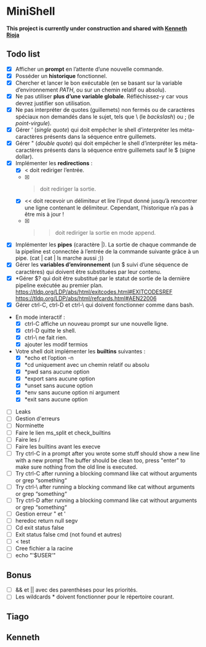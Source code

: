 # MiniShell

**This project is currently under construction and shared with [Kenneth Rioja](https://github.com/kennethrioja)**

## Todo list
- [x] Afficher un **prompt** en l’attente d’une nouvelle commande.
- [x] Posséder un **historique** fonctionnel.
- [x] Chercher et lancer le bon exécutable (en se basant sur la variable d’environnement *PATH*, ou sur un chemin relatif ou absolu).
- [x] Ne pas utiliser **plus d’une variable globale**. Réfléchissez-y car vous devrez justifier son utilisation.
- [x] Ne pas interpréter de quotes (guillemets) non fermés ou de caractères spéciaux non demandés dans le sujet, tels que \ (le *backslash*) ou ; (le *point-virgule*).
- [x] Gérer ’ (*single quote*) qui doit empêcher le shell d’interpréter les méta-caractères présents dans la séquence entre guillemets.
- [x] Gérer " (*double quote*) qui doit empêcher le shell d’interpréter les méta-caractères présents dans la séquence entre guillemets sauf le $ (signe dollar).
- [x] Implémenter les **redirections** :
    - [x] < doit rediriger l’entrée.
    - [x] > doit rediriger la sortie.
    - [x] << doit recevoir un délimiteur et lire l’input donné jusqu’à rencontrer une ligne
contenant le délimiteur. Cependant, l’historique n’a pas à être mis à jour !
    - [x] >> doit rediriger la sortie en mode append.
- [x] Implémenter les **pipes** (caractère |). La sortie de chaque commande de la pipeline est connectée à l’entrée de la commande suivante grâce à un pipe. (cat | cat | ls marche aussi ;))
- [x] Gérer les **variables d’environnement** (un $ suivi d’une séquence de caractères) qui doivent être substituées par leur contenu.
- [x] *Gérer $? qui doit être substitué par le statut de sortie de la dernière pipeline exécutée au premier plan.
 https://tldp.org/LDP/abs/html/exitcodes.html#EXITCODESREF
 https://tldp.org/LDP/abs/html/refcards.html#AEN22006
- [x] Gérer ctrl-C, ctrl-D et ctrl-\ qui doivent fonctionner comme dans bash.
- En mode interactif :
    - [x] ctrl-C affiche un nouveau prompt sur une nouvelle ligne.
    - [x] ctrl-D quitte le shell.
    - [x] ctrl-\ ne fait rien.
    - [x] ajouter les modif termios
- Votre shell doit implémenter les **builtins** suivantes :
    - [x] *echo et l’option -n
    - [x] *cd uniquement avec un chemin relatif ou absolu
    - [x] *pwd sans aucune option
    - [x] *export sans aucune option
    - [x] *unset sans aucune option
    - [x] *env sans aucune option ni argument
    - [x] *exit sans aucune option

- [ ] Leaks
- [ ] Gestion d'erreurs
- [ ] Norminette
- [ ] Faire le lien ms_split et check_builtins
- [ ] Faire les /
- [ ] Faire les builtins avant les execve
- [ ] Try ctrl-C in a prompt after you wrote some stuff should show a new line with a new prompt
 The buffer should be clean too, press "enter" to make sure nothing from the old line is executed.
- [ ] Try ctrl-C after running a blocking command like cat without arguments or grep “something“
- [ ] Try ctrl-\ after running a blocking command like cat without arguments or grep “something“
- [ ] Try ctrl-D after running a blocking command like cat without arguments or grep “something“
- [ ] Gestion erreur " et '
- [ ] heredoc return null segv
- [ ] Cd exit status false
- [ ] Exit status false cmd  (not found et autres)
- [ ] <<lol cat > test
- [ ] Cree fichier a la racine
- [ ] echo "'$USER'"

## Bonus
- [ ] && et || avec des parenthèses pour les priorités.
- [ ] Les wildcards * doivent fonctionner pour le répertoire courant.

## Tiago

## Kenneth

